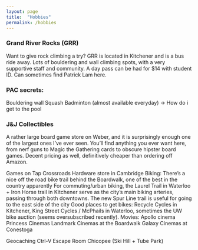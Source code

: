 ```yaml
---
layout: page
title:  "Hobbies"
permalink: /hobbies
---
```


### Grand River Rocks (GRR)
Want to give rock climbing a try? GRR is located in Kitchener and is a bus ride away. Lots of bouldering and wall climbing spots, with a very supportive staff and community. A day pass can be had for $14 with student ID. Can sometimes find Patrick Lam here.

### PAC secrets:
Bouldering wall
Squash
Badminton (almost available everyday)
-> How do i get to the pool

### J&J Collectibles
A rather large board game store on Weber, and it is surprisingly enough one of the largest ones I’ve ever seen. You’ll find anything you ever want here, from nerf guns to Magic the Gathering cards to obscure hipster board games. Decent pricing as well, definitively cheaper than ordering off Amazon.

Games on Tap
Crossroads
Hardware store in Cambridge
Biking:
There’s a nice off the road bike trail behind the Boardwalk, one of the best in the country apparently
For commuting/urban biking, the Laurel Trail in Waterloo + Iron Horse trail in Kitchener serve as the city’s main biking arteries, passing through both downtowns.
The new Spur Line trail is useful for going to the east side of the city
Good places to get bikes: Recycle Cycles in Kitchener, King Street Cycles / McPhails in Waterloo, sometimes the UW bike auction (seems oversubscribed recently).
Movies:
Apollo cinema
Princess Cinemas
Landmark Cinemas at the Boardwalk
Galaxy Cinemas at Conestoga

Geocaching
Ctrl-V
Escape Room
Chicopee (Ski Hill + Tube Park)
